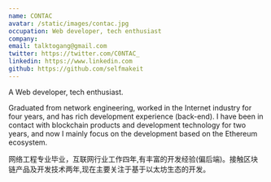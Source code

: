 ```yaml
---
name: CONTAC
avatar: /static/images/contac.jpg
occupation: Web developer, tech enthusiast
company: 
email: talktogang@gmail.com
twitter: https://twitter.com/C0NTAC_
linkedin: https://www.linkedin.com
github: https://github.com/selfmakeit
---
```

A Web developer, tech enthusiast.

Graduated from network engineering, worked in the Internet industry for four years, and has rich development experience (back-end). I have been in contact with blockchain products and development technology for two years, and now I mainly focus on the development based on the Ethereum ecosystem.

网络工程专业毕业，互联网行业工作四年,有丰富的开发经验(偏后端)。接触区块链产品及开发技术两年,现在主要关注于基于以太坊生态的开发。
